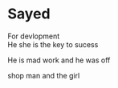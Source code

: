 # Sayed
For devlopment
<br>
He she is the key to sucess

He is mad work and he was off 

shop man and the girl 